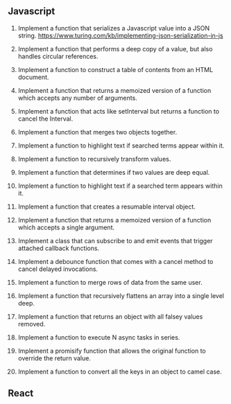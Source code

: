 ## Javascript
1. Implement a function that serializes a Javascript value into a JSON string.
   https://www.turing.com/kb/implementing-json-serialization-in-js

3. Implement a function that performs a deep copy of a value, but also handles circular references.

4. Implement a function to construct a table of contents from an HTML document.

5. Implement a function that returns a memoized version of a function which accepts any number of arguments.

6. Implement a function that acts like setInterval but returns a function to cancel the Interval.

7. Implement a function that merges two objects together.

8. Implement a function to highlight text if searched terms appear within it.

9. Implement a function to recursively transform values.

10. Implement a function that determines if two values are deep equal.

11. Implement a function to highlight text if a searched term appears within it.

12. Implement a function that creates a resumable interval object.

13. Implement a function that returns a memoized version of a function which accepts a single argument.

14. Implement a class that can subscribe to and emit events that trigger attached callback functions.

15. Implement a debounce function that comes with a cancel method to cancel delayed invocations.

16. Implement a function to merge rows of data from the same user.

17. Implement a function that recursively flattens an array into a single level deep.

18. Implement a function that returns an object with all falsey values removed.

19. Implement a function to execute N async tasks in series.

20. Implement a promisify function that allows the original function to override the return value.

21. Implement a function to convert all the keys in an object to camel case.



## React




